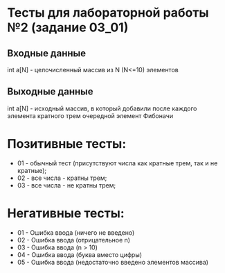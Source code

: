 # Тесты для лабораторной работы №2 (задание 03_01)

## Входные данные
int a[N] - целочисленный массив из N (N<=10) элементов

## Выходные данные
int a[N] - исходный массив, в который добавили после каждого элемента кратного трем очередной элемент Фибоначи

# Позитивные тесты: 
- 01 - обычный тест (присутствуют числа как кратные трем, так и не кратные);
- 02 - все числа - кратны трем;
- 03 - все числа - не кратны трем;

# Негативные тесты:
- 01 - Ошибка ввода (ничего не введено)
- 02 - Ошибка ввода (отрицательное n)
- 03 - Ошибка ввода (n > 10)
- 04 - Ошибка ввода (буква вместо цифры)
- 05 - Ошибка ввода (недостаточно введено элементов массива)